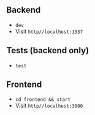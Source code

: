 ## Backend

- `dev`
- Visit `http//localhost:1337`

## Tests (backend only)

- `test`

## Frontend

- `cd frontend && start`
- Visit `http//localhost:3000`
